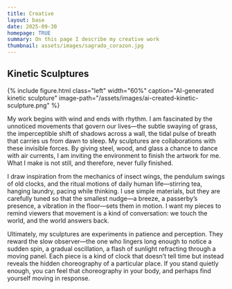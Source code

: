 ```yaml
---
title: Creative
layout: base
date: 2025-09-30
homepage: TRUE
summary: On this page I describe my creative work
thumbnail: assets/images/sagrado_corazon.jpg
---
```


## Kinetic Sculptures

{% include figure.html
  class="left"
  width="60%"
  caption="AI-generated kinetic sculpture"
  image-path="/assets/images/ai-created-kinetic-sculpture.png"
%}

My work begins with wind and ends with rhythm. I am fascinated by the unnoticed movements that govern our lives—the subtle swaying of grass, the imperceptible shift of shadows across a wall, the tidal pulse of breath that carries us from dawn to sleep. My sculptures are collaborations with these invisible forces. By giving steel, wood, and glass a chance to dance with air currents, I am inviting the environment to finish the artwork for me. What I make is not still, and therefore, never fully finished.

I draw inspiration from the mechanics of insect wings, the pendulum swings of old clocks, and the ritual motions of daily human life—stirring tea, hanging laundry, pacing while thinking. I use simple materials, but they are carefully tuned so that the smallest nudge—a breeze, a passerby’s presence, a vibration in the floor—sets them in motion. I want my pieces to remind viewers that movement is a kind of conversation: we touch the world, and the world answers back.

Ultimately, my sculptures are experiments in patience and perception. They reward the slow observer—the one who lingers long enough to notice a sudden spin, a gradual oscillation, a flash of sunlight refracting through a moving panel. Each piece is a kind of clock that doesn’t tell time but instead reveals the hidden choreography of a particular place. If you stand quietly enough, you can feel that choreography in your body, and perhaps find yourself moving in response.
